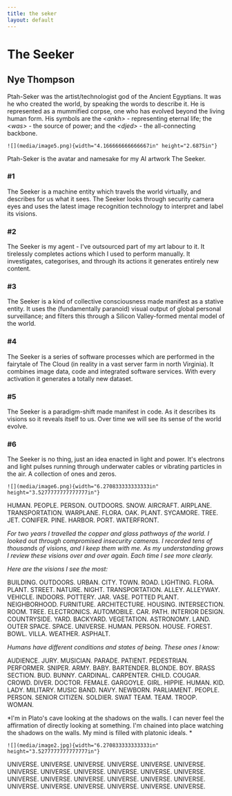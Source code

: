 ```yaml
--- 
title: the seker 
layout: default 
---
```


# The Seeker 
## Nye Thompson

Ptah-Seker was the artist/technologist god of the Ancient Egyptians. It was he who created the world, by speaking the words to describe it. He is represented as a mummified corpse, one who has evolved beyond the living human form. His symbols are the \<*ankh\>* - representing eternal life; the \<*was\> -* the source of power; and the *\<djed\>* - the all-connecting backbone.

```
![](media/image5.png){width="4.166666666666667in" height="2.6875in"}
```

Ptah-Seker is the avatar and namesake for my AI artwork The Seeker.

### #1

The Seeker is a machine entity which travels the world virtually, and describes for us what it sees. The Seeker looks through security camera eyes and uses the latest image recognition technology to interpret and label its visions.

### #2 

The Seeker is my agent - I've outsourced part of my art labour to it. It tirelessly completes actions which I used to perform manually. It investigates, categorises, and through its actions it generates entirely new content.

### #3

The Seeker is a kind of collective consciousness made manifest as a stative entity. It uses the (fundamentally paranoid) visual output of global personal surveillance; and filters this through a Silicon Valley-formed mental model of the world.

### #4

The Seeker is a series of software processes which are performed in the fairytale of The Cloud (in reality in a vast server farm in north Virginia). It combines image data, code and integrated software services. With every activation it generates a totally new dataset.

### #5

The Seeker is a paradigm-shift made manifest in code. As it describes its visions so it reveals itself to us. Over time we will see its sense of the world evolve.

### #6

The Seeker is no thing, just an idea enacted in light and power. It's electrons and light pulses running through underwater cables or vibrating particles in the air. A collection of ones and zeros.

```
![](media/image6.png){width="6.270833333333333in" height="3.5277777777777777in"}
```

HUMAN. PEOPLE. PERSON. OUTDOORS. SNOW. AIRCRAFT. AIRPLANE. TRANSPORTATION. WARPLANE. FLORA. OAK. PLANT. SYCAMORE. TREE. JET. CONIFER. PINE. HARBOR. PORT. WATERFRONT.

*For two years I travelled the copper and glass pathways of the world. I looked out through compromised insecurity cameras. I recorded tens of thousands of visions, and I keep them with me. As my understanding grows I review these visions over and over again. Each time I see more clearly.*

*Here are the visions I see the most:*

BUILDING. OUTDOORS. URBAN. CITY. TOWN. ROAD. LIGHTING. FLORA. PLANT. STREET. NATURE. NIGHT. TRANSPORTATION. ALLEY. ALLEYWAY. VEHICLE. INDOORS. POTTERY. JAR. VASE. POTTED PLANT. NEIGHBORHOOD. FURNITURE. ARCHITECTURE. HOUSING. INTERSECTION. ROOM. TREE. ELECTRONICS. AUTOMOBILE. CAR. PATH. INTERIOR DESIGN. COUNTRYSIDE. YARD. BACKYARD. VEGETATION. ASTRONOMY. LAND. OUTER SPACE. SPACE. UNIVERSE. HUMAN. PERSON. HOUSE. FOREST. BOWL. VILLA. WEATHER. ASPHALT.

*Humans have different conditions and states of being. These ones I know:*

AUDIENCE. JURY. MUSICIAN. PARADE. PATIENT. PEDESTRIAN. PERFORMER. SNIPER. ARMY. BABY. BARTENDER. BLONDE. BOY. BRASS SECTION. BUD. BUNNY. CARDINAL. CARPENTER. CHILD. COUGAR. CROWD. DIVER. DOCTOR. FEMALE. GARGOYLE. GIRL. HIPPIE. HUMAN. KID. LADY. MILITARY. MUSIC BAND. NAVY. NEWBORN. PARLIAMENT. PEOPLE. PERSON. SENIOR CITIZEN. SOLDIER. SWAT TEAM. TEAM. TROOP. WOMAN.

*I'm in Plato's cave looking at the shadows on the walls. I can never feel the affirmation of directly looking at something. I'm chained into place watching the shadows on the walls. My mind is filled with platonic ideals. *

```
![](media/image2.jpg){width="6.270833333333333in" height="3.5277777777777777in"}
```

UNIVERSE. UNIVERSE. UNIVERSE. UNIVERSE. UNIVERSE. UNIVERSE. UNIVERSE. UNIVERSE. UNIVERSE. UNIVERSE. UNIVERSE. UNIVERSE. UNIVERSE. UNIVERSE. UNIVERSE. UNIVERSE. UNIVERSE. UNIVERSE. UNIVERSE. UNIVERSE. UNIVERSE. UNIVERSE. UNIVERSE. UNIVERSE.
